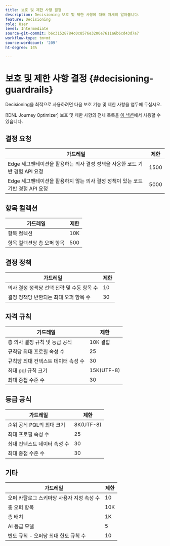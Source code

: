 ```yaml
---
title: 보호 및 제한 사항 결정
description: Decisioning 보호 및 제한 사항에 대해 자세히 알아봅니다.
feature: Decisioning
role: User
level: Intermediate
source-git-commit: b6c31528784c0c8576e3200e7611a6b6cd43d7a7
workflow-type: tm+mt
source-wordcount: '209'
ht-degree: 14%

---
```



# 보호 및 제한 사항 결정 {#decisioning-guardrails}

Decisioning을 최적으로 사용하려면 다음 보호 기능 및 제한 사항을 염두에 두십시오.

[!DNL Journey Optimizer] 보호 및 제한 사항의 전체 목록을 [이 섹션](../start/guardrails.md)에서 사용할 수 있습니다.

## 결정 요청

| 가드레일 | 제한 |
| ------- | ------- |
| Edge 세그멘테이션을 활용하는 의사 결정 정책을 사용한 코드 기반 경험 API 요청 | 1500 |
| Edge 세그멘테이션을 활용하지 않는 의사 결정 정책이 있는 코드 기반 경험 API 요청 | 5000 |

## 항목 컬렉션

| 가드레일 | 제한 |
| ------- | ------- |
| 항목 컬렉션 | 10K |
| 항목 컬렉션당 총 오퍼 항목 | 500 |

## 결정 정책

| 가드레일 | 제한 |
| ------- | ------- |
| 의사 결정 정책당 선택 전략 및 수동 항목 수 | 10 |
| 결정 정책당 반환되는 최대 오퍼 항목 수 | 30 |

## 자격 규칙

| 가드레일 | 제한 |
| ------- | ------- |
| 총 의사 결정 규칙 및 등급 공식 | 10K 결합 |
| 규칙당 최대 프로필 속성 수 | 25 |
| 규칙당 최대 컨텍스트 데이터 속성 수 | 30 |
| 최대 pql 규칙 크기 | 15K(UTF-8) |
| 최대 중첩 수준 수 | 30 |

## 등급 공식

| 가드레일 | 제한 |
| ------- | ------- |
| 순위 공식 PQL의 최대 크기 | 8K(UTF-8) |
| 최대 프로필 속성 수 | 25 |
| 최대 컨텍스트 데이터 속성 수 | 30 |
| 최대 중첩 수준 수 | 30 |

## 기타

| 가드레일 | 제한 |
| ------- | ------- |
| 오퍼 카탈로그 스키마당 사용자 지정 속성 수 | 10 |
| 총 오퍼 항목 | 10K |
| 총 배치 | 1K |
| AI 등급 모델 | 5 |
| 빈도 규칙 - 오퍼당 최대 한도 규칙 수 | 10 |
